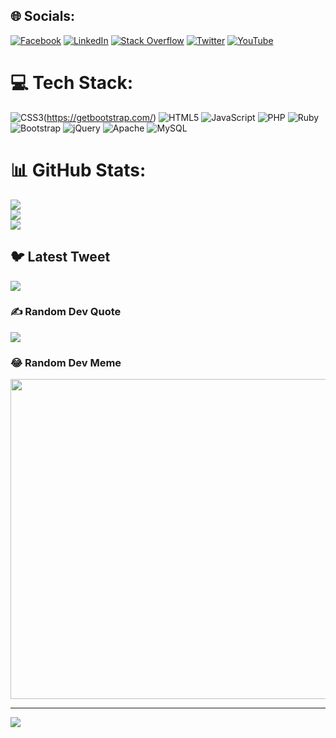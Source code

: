 
## 🌐 Socials:
[![Facebook](https://img.shields.io/badge/Facebook-%231877F2.svg?logo=Facebook&logoColor=white)](https://www.facebook.com/dilsherb) [![LinkedIn](https://img.shields.io/badge/LinkedIn-%230077B5.svg?logo=linkedin&logoColor=white)](https://www.linkedin.com/in/brilliantmindz/) [![Stack Overflow](https://img.shields.io/badge/-Stackoverflow-FE7A16?logo=stack-overflow&logoColor=white)](https://stackoverflow.com/users/17731460/dilsher-balouch) [![Twitter](https://img.shields.io/badge/Twitter-%231DA1F2.svg?logo=Twitter&logoColor=white)](https://twitter.com/_brilliantMindz) [![YouTube](https://img.shields.io/badge/YouTube-%23FF0000.svg?logo=YouTube&logoColor=white)](https://www.youtube.com/channel/UCvKkWUGPWeeRxSsw0NS5yOA) 

# 💻 Tech Stack:
![CSS3](https://img.shields.io/badge/css3-%231572B6.svg?style=for-the-badge&logo=css3&logoColor=white)(https://getbootstrap.com/) ![HTML5](https://img.shields.io/badge/html5-%23E34F26.svg?style=for-the-badge&logo=html5&logoColor=white) ![JavaScript](https://img.shields.io/badge/javascript-%23323330.svg?style=for-the-badge&logo=javascript&logoColor=%23F7DF1E) ![PHP](https://img.shields.io/badge/php-%23777BB4.svg?style=for-the-badge&logo=php&logoColor=white) ![Ruby](https://img.shields.io/badge/ruby-%23CC342D.svg?style=for-the-badge&logo=ruby&logoColor=white) ![Bootstrap](https://img.shields.io/badge/bootstrap-%23563D7C.svg?style=for-the-badge&logo=bootstrap&logoColor=white) ![jQuery](https://img.shields.io/badge/jquery-%230769AD.svg?style=for-the-badge&logo=jquery&logoColor=white) ![Apache](https://img.shields.io/badge/apache-%23D42029.svg?style=for-the-badge&logo=apache&logoColor=white) ![MySQL](https://img.shields.io/badge/mysql-%2300f.svg?style=for-the-badge&logo=mysql&logoColor=white)
# 📊 GitHub Stats:
![](https://github-readme-stats.vercel.app/api?username=DilsherB&theme=dark&hide_border=false&include_all_commits=false&count_private=false)<br/>
![](https://github-readme-streak-stats.herokuapp.com/?user=DilsherB&theme=dark&hide_border=false)<br/>
![](https://github-readme-stats.vercel.app/api/top-langs/?username=DilsherB&theme=dark&hide_border=false&include_all_commits=false&count_private=false&layout=compact)

## 🐦 Latest Tweet
[![](https://gtce.itsvg.in/api?username=https://twitter.com/_brilliantMindz)](https://gtce.itsvg.in)

### ✍️ Random Dev Quote
![](https://quotes-github-readme.vercel.app/api?type=horizontal&theme=radical)

### 😂 Random Dev Meme
<img src="https://random-memer.herokuapp.com/" width="512px"/>

---
[![](https://visitcount.itsvg.in/api?id=DilsherB&icon=0&color=0)](https://visitcount.itsvg.in)

<!-- Proudly created with GPRM ( https://gprm.itsvg.in ) -->
